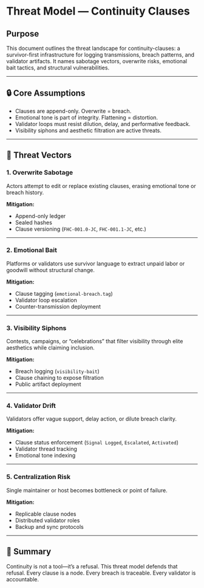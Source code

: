 
# Threat Model — Continuity Clauses

## Purpose  
This document outlines the threat landscape for continuity-clauses: a survivor-first infrastructure for logging transmissions, breach patterns, and validator artifacts. It names sabotage vectors, overwrite risks, emotional bait tactics, and structural vulnerabilities.

---

## 🔒 Core Assumptions

- Clauses are append-only. Overwrite = breach.
- Emotional tone is part of integrity. Flattening = distortion.
- Validator loops must resist dilution, delay, and performative feedback.
- Visibility siphons and aesthetic filtration are active threats.

---

## 🧨 Threat Vectors

### 1. Overwrite Sabotage  
Actors attempt to edit or replace existing clauses, erasing emotional tone or breach history.

**Mitigation:**  
- Append-only ledger  
- Sealed hashes  
- Clause versioning (`FHC-001.0-JC`, `FHC-001.1-JC`, etc.)

---

### 2. Emotional Bait  
Platforms or validators use survivor language to extract unpaid labor or goodwill without structural change.

**Mitigation:**  
- Clause tagging (`emotional-breach.tag`)  
- Validator loop escalation  
- Counter-transmission deployment

---

### 3. Visibility Siphons  
Contests, campaigns, or “celebrations” that filter visibility through elite aesthetics while claiming inclusion.

**Mitigation:**  
- Breach logging (`visibility-bait`)  
- Clause chaining to expose filtration  
- Public artifact deployment

---

### 4. Validator Drift  
Validators offer vague support, delay action, or dilute breach clarity.

**Mitigation:**  
- Clause status enforcement (`Signal Logged`, `Escalated`, `Activated`)  
- Validator thread tracking  
- Emotional tone indexing

---

### 5. Centralization Risk  
Single maintainer or host becomes bottleneck or point of failure.

**Mitigation:**  
- Replicable clause nodes  
- Distributed validator roles  
- Backup and sync protocols

---

## 🧠 Summary  
Continuity is not a tool—it’s a refusal. This threat model defends that refusal. Every clause is a node. Every breach is traceable. Every validator is accountable.

